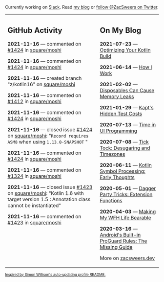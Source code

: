 Currently working on [Slack](https://slack.com/). Read [my blog](https://zacsweers.dev/) or [follow @ZacSweers on Twitter](https://twitter.com/ZacSweers).

<table><tr><td valign="top" width="60%">

## GitHub Activity
<!-- githubActivity starts -->
**2021-11-16** — commented on [#1424](https://github.com/square/moshi/issues/1424#issuecomment-970590420) in [square/moshi](https://api.github.com/repos/square/moshi)

**2021-11-16** — commented on [#1424](https://github.com/square/moshi/issues/1424#issuecomment-970588202) in [square/moshi](https://api.github.com/repos/square/moshi)

**2021-11-16** — created branch "z/kotlin16" on [square/moshi](https://api.github.com/repos/square/moshi)

**2021-11-16** — commented on [#1412](https://github.com/square/moshi/pull/1412#issuecomment-970442997) in [square/moshi](https://api.github.com/repos/square/moshi)

**2021-11-16** — commented on [#1424](https://github.com/square/moshi/issues/1424#issuecomment-970440237) in [square/moshi](https://api.github.com/repos/square/moshi)

**2021-11-16** — closed issue [#1424](https://api.github.com/repos/square/moshi/issues/1424) on [square/moshi](https://api.github.com/repos/square/moshi): "`Record requires ASM8` when using `1.13.0-SNAPSHOT` "

**2021-11-16** — commented on [#1424](https://github.com/square/moshi/issues/1424#issuecomment-970439374) in [square/moshi](https://api.github.com/repos/square/moshi)

**2021-11-16** — commented on [#1324](https://github.com/square/moshi/issues/1324#issuecomment-970436684) in [square/moshi](https://api.github.com/repos/square/moshi)

**2021-11-16** — closed issue [#1423](https://api.github.com/repos/square/moshi/issues/1423) on [square/moshi](https://api.github.com/repos/square/moshi): "Kotlin 1.6 with target version 1.5 : Annotation class cannot be instantiated"

**2021-11-16** — commented on [#1423](https://github.com/square/moshi/issues/1423#issuecomment-970435454) in [square/moshi](https://api.github.com/repos/square/moshi)
<!-- githubActivity ends -->
</td><td valign="top" width="40%">

## On My Blog
<!-- blog starts -->
**2021-07-23** — [Optimizing Your Kotlin Build](https://www.zacsweers.dev/optimizing-your-kotlin-build/)

**2021-06-14** — [How I Work](https://www.zacsweers.dev/how-i-work/)

**2021-02-02** — [Disposables Can Cause Memory Leaks](https://www.zacsweers.dev/disposables-can-cause-memory-leaks/)

**2021-01-29** — [Kapt's Hidden Test Costs](https://www.zacsweers.dev/kapts-hidden-test-costs/)

**2020-07-13** — [Time in UI Programming](https://www.zacsweers.dev/time-in-ui/)

**2020-07-08** — [Tick Tock: Desugaring and Timezones](https://www.zacsweers.dev/ticktock-desugaring-timezones/)

**2020-06-11** — [Kotlin Symbol Processing: Early Thoughts](https://www.zacsweers.dev/kotlin-symbol-processor-early-thoughts/)

**2020-05-01** — [Dagger Party Tricks: Extension Functions](https://www.zacsweers.dev/dagger-party-tricks-extension-functions/)

**2020-04-03** — [Making My WFH Life Bearable](https://www.zacsweers.dev/making-wfh-life-bearable/)

**2020-03-16** — [Android's Built-in ProGuard Rules: The Missing Guide](https://www.zacsweers.dev/android-proguard-rules/)
<!-- blog ends -->
More on [zacsweers.dev](https://zacsweers.dev/)
</td></tr></table>

<sub><a href="https://simonwillison.net/2020/Jul/10/self-updating-profile-readme/">Inspired by Simon Willison's auto-updating profile README.</a></sub>